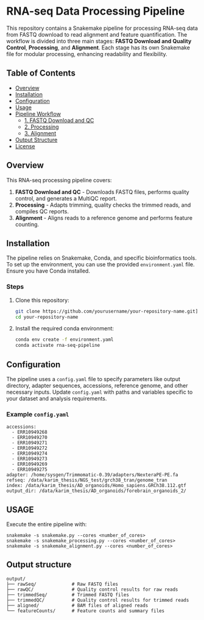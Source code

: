 # RNA-seq Data Processing Pipeline

This repository contains a Snakemake pipeline for processing RNA-seq data from FASTQ download to read alignment and feature quantification. The workflow is divided into three main stages: **FASTQ Download and Quality Control**, **Processing**, and **Alignment**. Each stage has its own Snakemake file for modular processing, enhancing readability and flexibility.

## Table of Contents
- [Overview](#overview)
- [Installation](#installation)
- [Configuration](#configuration)
- [Usage](#usage)
- [Pipeline Workflow](#pipeline-workflow)
  - [1. FASTQ Download and QC](#1-fastq-download-and-qc)
  - [2. Processing](#2-processing)
  - [3. Alignment](#3-alignment)
- [Output Structure](#output-structure)
- [License](#license)

## Overview

This RNA-seq processing pipeline covers:
1. **FASTQ Download and QC** - Downloads FASTQ files, performs quality control, and generates a MultiQC report.
2. **Processing** - Adapts trimming, quality checks the trimmed reads, and compiles QC reports.
3. **Alignment** - Aligns reads to a reference genome and performs feature counting.

## Installation

The pipeline relies on Snakemake, Conda, and specific bioinformatics tools. To set up the environment, you can use the provided `environment.yaml` file. Ensure you have Conda installed.

### Steps
1. Clone this repository:
    ```bash
    git clone https://github.com/yourusername/your-repository-name.git](https://github.com/mdka00001/RNA-seq-pipeline.git
    cd your-repository-name
    ```
2. Install the required conda environment:
    ```bash
    conda env create -f environment.yaml
    conda activate rna-seq-pipeline
    ```

## Configuration

The pipeline uses a `config.yaml` file to specify parameters like output directory, adapter sequences, accessions, reference genome, and other necessary inputs. Update `config.yaml` with paths and variables specific to your dataset and analysis requirements.

### Example `config.yaml`
```
accessions:
  - ERR10949268
  - ERR10949270
  - ERR10949271
  - ERR10949272
  - ERR10949274
  - ERR10949273
  - ERR10949269
  - ERR10949275
adapter: /home/sysgen/Trimmomatic-0.39/adapters/NexteraPE-PE.fa
refseq: /data/karim_thesis/NGS_test/grch38_tran/genome_tran
index: /data/karim_thesis/AD_organoids/Homo_sapiens.GRCh38.112.gtf
output_dir: /data/karim_thesis/AD_organoids/forebrain_organoids_2/
```

## USAGE
Execute the entire pipeline with:
```
snakemake -s snakemake.py --cores <number_of_cores>
snakemake -s snakemake_processing.py --cores <number_of_cores>
snakemake -s snakemake_alignment.py --cores <number_of_cores>
```

## Output structure

```
output/
├── rawSeq/             # Raw FASTQ files
├── rawQC/              # Quality control results for raw reads
├── trimmedSeq/         # Trimmed FASTQ files
├── trimmedQC/          # Quality control results for trimmed reads
├── aligned/            # BAM files of aligned reads
└── featureCounts/      # Feature counts and summary files

```
